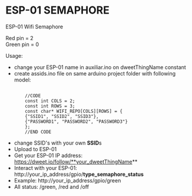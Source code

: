 # ESP-01 SEMAPHORE

ESP-01 Wifi Semaphore

Red pin = 2  
Green pin = 0  

Usage:  
* change your ESP-01 name in auxiliar.ino on dweetThingName constant  
* create assids.ino file on same arduino project folder with following model:  
	```
	
        //CODE  
        const int COLS = 2;  
        const int ROWS = 3;  
        const char* WIFI_REPO[COLS][ROWS] = {  
        {"SSID1", "SSID2", "SSID3"},  
        {"PASSWORD1", "PASSWORD2", "PASSWORD3"}  
        };  
        //END CODE  
	
	```    
* change SSID's with your own **SSID**s  
* Upload to ESP-01  
* Get your ESP-01 IP address: https://dweet.io/follow/**your_dweetThingName**  
* Interact with your ESP-01: http://your_ip_address/gpio/**type_semaphore_status**  
* Example: http://your_ip_address/gpio/green  
* All status: /green, /red and /off  
